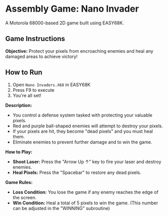 # Assembly Game: Nano Invader
A Motorola 68000-based 2D game built using EASY68K.

## Game Instructions

**Objective:** Protect your pixels from encroaching enemies and heal any damaged areas to achieve victory!

## How to Run
1. Open `Nano Invaders.X68` in EASY68K
2. Press F9 to execute
3. You're all set!

**Description:**

- You control a defense system tasked with protecting your valuable pixels.
- Red and purple ball-shaped enemies will attempt to destroy your pixels.
- If your pixels are hit, they become "dead pixels" and you must heal them.
- Eliminate enemies to prevent further damage and to win the game.

**How to Play:**

- **Shoot Laser:** Press the "Arrow Up ↑" key to fire your laser and destroy enemies.
- **Heal Pixels:** Press the "Spacebar" to restore any dead pixels.

**Game Rules:**

- **Loss Condition:** You lose the game if any enemy reaches the edge of the screen.
- **Win Condition:** Heal a total of 5 pixels to win the game. (This number can be adjusted in the "WINNING" subroutine)
